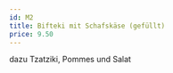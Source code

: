 ```yaml
---
id: M2
title: Bifteki mit Schafskäse (gefüllt)
price: 9.50
---
```


dazu Tzatziki, Pommes und Salat
